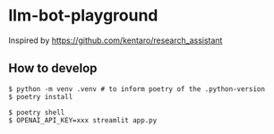 # llm-bot-playground

Inspired by https://github.com/kentaro/research_assistant


## How to develop
```shell
$ python -m venv .venv # to inform poetry of the .python-version
$ poetry install

$ poetry shell
$ OPENAI_API_KEY=xxx streamlit app.py
```
